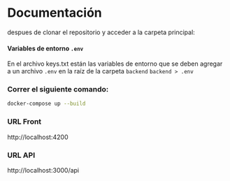
# Documentación 

despues de clonar el repositorio y acceder a la carpeta principal:

#### Variables de entorno `.env`
En el archivo keys.txt están las variables de entorno que se deben agregar a un archivo `.env` en la raíz de la carpeta `backend`
`backend > .env`

### Correr el siguiente comando:

```bash
docker-compose up --build
```

### URL Front

http://localhost:4200

### URL API
http://localhost:3000/api
